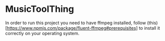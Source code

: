 # MusicToolThing
In order to run this project you need to have ffmpeg installed, follow (this)[https://www.npmjs.com/package/fluent-ffmpeg#prerequisites] to install it correctly on your operating system.